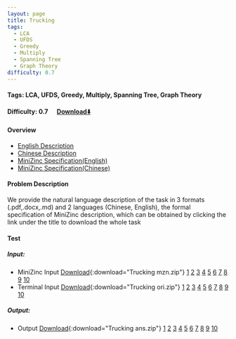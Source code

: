 ```yaml
---
layout: page
title: Trucking
tags:
  - LCA
  - UFDS
  - Greedy
  - Multiply
  - Spanning Tree
  - Graph Theory
difficulty: 0.7
---
```


#### Tags: LCA, UFDS, Greedy, Multiply, Spanning Tree, Graph Theory
#### Difficulty: 0.7 &nbsp;&nbsp;&nbsp;&nbsp; [Download⬇️](../../dataset/Trucking.zip)
#### Overview
- [English Description](../../dataset/Trucking/task_e.pdf)
- [Chinese Description](../../dataset/Trucking/task_c.pdf)
- [MiniZinc Specification(English)](../../dataset/Trucking/task_e_mzn.txt)
- [MiniZinc Specification(Chinese)](../../dataset/Trucking/task_c_mzn.txt)

#### Problem Description
We provide the natural language description of the task in 3 formats (.pdf,.docx,.md) and 2 languages (Chinese, English), the formal specification of MiniZinc description, which can be obtained by clicking the link under the title to download the whole task
#### Test
##### Input:
- MiniZinc Input [Download](../../dataset/Trucking/tests/mzn_form.zip){:download="Trucking mzn.zip"} [1](../../dataset/Trucking/tests/mzn_form/1_dzn.txt) [2](../../dataset/Trucking/tests/mzn_form/2_dzn.txt) [3](../../dataset/Trucking/tests/mzn_form/3_dzn.txt) [4](../../dataset/Trucking/tests/mzn_form/4_dzn.txt) [5](../../dataset/Trucking/tests/mzn_form/5_dzn.txt) [6](../../dataset/Trucking/tests/mzn_form/6_dzn.txt) [7](../../dataset/Trucking/tests/mzn_form/7_dzn.txt) [8](../../dataset/Trucking/tests/mzn_form/8_dzn.txt) [9](../../dataset/Trucking/tests/mzn_form/9_dzn.txt) [10](../../dataset/Trucking/tests/mzn_form/10_dzn.txt) 
- Terminal Input [Download](../../dataset/Trucking/tests/origin_form.zip){:download="Trucking ori.zip"} [1](../../dataset/Trucking/tests/origin_form/1.in) [2](../../dataset/Trucking/tests/origin_form/2.in) [3](../../dataset/Trucking/tests/origin_form/3.in) [4](../../dataset/Trucking/tests/origin_form/4.in) [5](../../dataset/Trucking/tests/origin_form/5.in) [6](../../dataset/Trucking/tests/origin_form/6.in) [7](../../dataset/Trucking/tests/origin_form/7.in) [8](../../dataset/Trucking/tests/origin_form/8.in) [9](../../dataset/Trucking/tests/origin_form/9.in) [10](../../dataset/Trucking/tests/origin_form/10.in) 

##### Output:
- Output [Download](../../dataset/Trucking/tests/ans.zip){:download="Trucking ans.zip"} [1](../../dataset/Trucking/tests/ans/1_out.txt) [2](../../dataset/Trucking/tests/ans/2_out.txt) [3](../../dataset/Trucking/tests/ans/3_out.txt) [4](../../dataset/Trucking/tests/ans/4_out.txt) [5](../../dataset/Trucking/tests/ans/5_out.txt) [6](../../dataset/Trucking/tests/ans/6_out.txt) [7](../../dataset/Trucking/tests/ans/7_out.txt) [8](../../dataset/Trucking/tests/ans/8_out.txt) [9](../../dataset/Trucking/tests/ans/9_out.txt) [10](../../dataset/Trucking/tests/ans/10_out.txt) 

